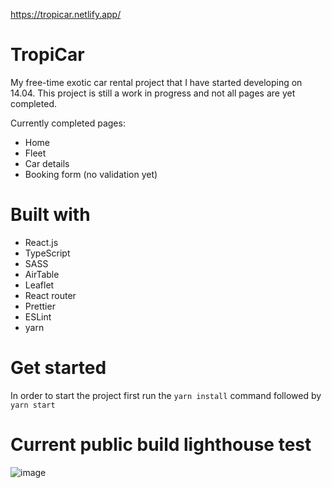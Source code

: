https://tropicar.netlify.app/

# TropiCar

My free-time exotic car rental project that I have started developing on 14.04. This project is still a work in progress and not all pages are yet completed. 

Currently completed pages: 
<ul>
  <li>Home</li>
  <li>Fleet</li>
  <li>Car details</li>
  <li>Booking form (no validation yet)</li>
</ul>

# Built with
<ul>
  <li>React.js</li>
  <li>TypeScript</li>
  <li>SASS</li>
  <li>AirTable</li>
  <li>Leaflet</li>
  <li>React router</li>
  <li>Prettier</li>
  <li>ESLint</li>
  <li>yarn</li>
</ul>


# Get started
In order to start the project first run the <code>yarn install</code> command followed by <code>yarn start</code>

# Current public build lighthouse test
![image](https://github.com/ppuhacz/tropicar/assets/121962027/1b28948d-d4db-400c-b8a3-aa8d6df45096)

